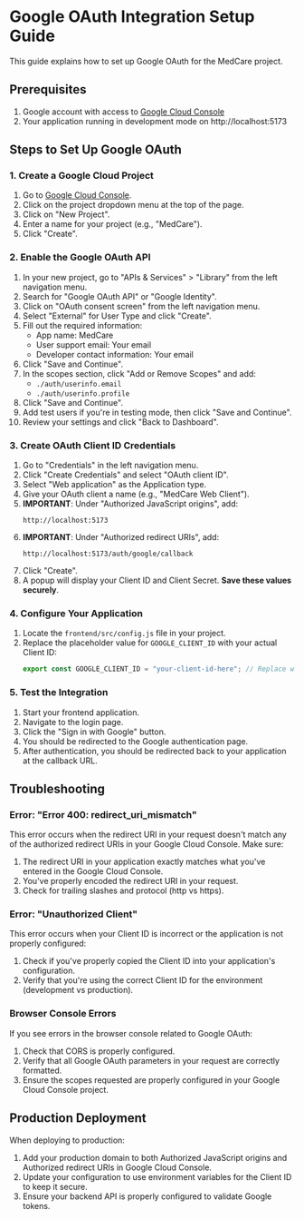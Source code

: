 # Google OAuth Integration Setup Guide

This guide explains how to set up Google OAuth for the MedCare project.

## Prerequisites

1. Google account with access to [Google Cloud Console](https://console.cloud.google.com/)
2. Your application running in development mode on http://localhost:5173

## Steps to Set Up Google OAuth

### 1. Create a Google Cloud Project

1. Go to [Google Cloud Console](https://console.cloud.google.com/).
2. Click on the project dropdown menu at the top of the page.
3. Click on "New Project".
4. Enter a name for your project (e.g., "MedCare").
5. Click "Create".

### 2. Enable the Google OAuth API

1. In your new project, go to "APIs & Services" > "Library" from the left navigation menu.
2. Search for "Google OAuth API" or "Google Identity".
3. Click on "OAuth consent screen" from the left navigation menu.
4. Select "External" for User Type and click "Create".
5. Fill out the required information:
   - App name: MedCare
   - User support email: Your email
   - Developer contact information: Your email
6. Click "Save and Continue".
7. In the scopes section, click "Add or Remove Scopes" and add:
   - `./auth/userinfo.email`
   - `./auth/userinfo.profile`
8. Click "Save and Continue".
9. Add test users if you're in testing mode, then click "Save and Continue".
10. Review your settings and click "Back to Dashboard".

### 3. Create OAuth Client ID Credentials

1. Go to "Credentials" in the left navigation menu.
2. Click "Create Credentials" and select "OAuth client ID".
3. Select "Web application" as the Application type.
4. Give your OAuth client a name (e.g., "MedCare Web Client").
5. **IMPORTANT**: Under "Authorized JavaScript origins", add:
   ```
   http://localhost:5173
   ```
6. **IMPORTANT**: Under "Authorized redirect URIs", add:
   ```
   http://localhost:5173/auth/google/callback
   ```
7. Click "Create".
8. A popup will display your Client ID and Client Secret. **Save these values securely**.

### 4. Configure Your Application

1. Locate the `frontend/src/config.js` file in your project.
2. Replace the placeholder value for `GOOGLE_CLIENT_ID` with your actual Client ID:
   ```javascript
   export const GOOGLE_CLIENT_ID = "your-client-id-here"; // Replace with the Client ID from Google
   ```

### 5. Test the Integration

1. Start your frontend application.
2. Navigate to the login page.
3. Click the "Sign in with Google" button.
4. You should be redirected to the Google authentication page.
5. After authentication, you should be redirected back to your application at the callback URL.

## Troubleshooting

### Error: "Error 400: redirect_uri_mismatch"

This error occurs when the redirect URI in your request doesn't match any of the authorized redirect URIs in your Google Cloud Console. Make sure:

1. The redirect URI in your application exactly matches what you've entered in the Google Cloud Console.
2. You've properly encoded the redirect URI in your request.
3. Check for trailing slashes and protocol (http vs https).

### Error: "Unauthorized Client"

This error occurs when your Client ID is incorrect or the application is not properly configured:

1. Check if you've properly copied the Client ID into your application's configuration.
2. Verify that you're using the correct Client ID for the environment (development vs production).

### Browser Console Errors

If you see errors in the browser console related to Google OAuth:

1. Check that CORS is properly configured.
2. Verify that all Google OAuth parameters in your request are correctly formatted.
3. Ensure the scopes requested are properly configured in your Google Cloud Console project.

## Production Deployment

When deploying to production:

1. Add your production domain to both Authorized JavaScript origins and Authorized redirect URIs in Google Cloud Console.
2. Update your configuration to use environment variables for the Client ID to keep it secure.
3. Ensure your backend API is properly configured to validate Google tokens. 